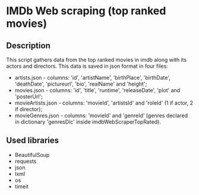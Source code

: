 # IMDb Web scraping (top ranked movies)

## Description
This script gathers data from the top ranked movies in imdb along with its actors and directors. This data is saved in json format in four files:
* artists.json - columns: 'id', 'artistName', 'birthPlace', 'birthDate', 'deathDate', 'pictureurl', 'bio', 'realName' and 'height';
* movies.json - columns: 'id', 'title', 'runtime', 'releaseDate', 'plot' and 'posterUrl';
* movieArtists.json - columns: 'movieId', 'artistsId' and 'roleId' (1 if actor, 2 if director);
* movieGenres.json - columns: 'movieId' and 'genreId' (genres declared in dictionary 'genresDic' inside imdbWebScraperTopRated).

## Used libraries
* BeautifulSoup
* requests
* json
* lxml
* os
* timeit